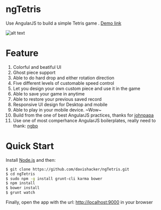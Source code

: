 ngTetris
========

Use AngularJS to build a simple Tetris game . [Demo link](http://ngtetris.com)

![alt text](https://s3.amazonaws.com/ngtetrisresource/ngtetris.png "Game Play")

Feature
===========
1. Colorful and beatiful UI
2. Ghost piece support
3. Able to do hard drop and either rotation direction
4. Five different levels of customable speed control
5. Let you design your own custom piece and use it in the game
6. Able to save your game in anytime
7. Able to restore your previous saved record
8. Responsive UI design for Desktop and mobile
9. Able to play in your mobile device. ~Wow~
10. Build from the one of best AngularJS practices, thanks for [johnpapa](https://github.com/johnpapa/angularjs-styleguide)
11. Use one of most comperhance AngularJS boilerplates, really need to thank: [ngbp](https://github.com/ngbp/ngbp)

Quick Start
===========
Install [Node.js](http://nodejs.org) and then:

```sh
$ git clone https://github.com/davishacker/ngTetris.git
$ cd ngTetris
$ sudo npm -g install grunt-cli karma bower
$ npm install
$ bower install
$ grunt watch
```

Finally, open the app with the url: [http://localhost:9000](http://localhost:9000) in your browser
